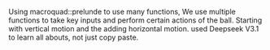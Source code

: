 Using macroquad::prelunde to use many functions, 
We use multiple functions to take key inputs and perform certain actions of the ball.
Starting with vertical motion and the adding horizontal motion.
used Deepseek V3.1 to learn all abouts, not just copy paste.
